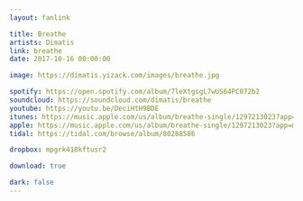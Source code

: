```yaml
---
layout: fanlink

title: Breathe
artists: Dimatis
link: breathe
date: 2017-10-16 00:00:00

image: https://dimatis.yizack.com/images/breathe.jpg

spotify: https://open.spotify.com/album/7leXtgsgL7wUS64PC072b2
soundcloud: https://soundcloud.com/dimatis/breathe
youtube: https://youtu.be/DeciHtH9BDE
itunes: https://music.apple.com/us/album/breathe-single/1297213023?app=itunes&ls=1
apple: https://music.apple.com/us/album/breathe-single/1297213023?app=music&ls=1
tidal: https://tidal.com/browse/album/80288586

dropbox: mpgrk418kftusr2

download: true

dark: false
---
```

